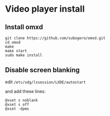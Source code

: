 # Video player install


## Install omxd

```
git clone https://github.com/subogero/omxd.git
cd omxd
make
make start
sudo make install
```

## Disable screen blanking

edit `/etc/xdg/lxsession/LXDE/autostart`

and add these lines:

```
@xset s noblank 
@xset s off
@xset -dpms
```
